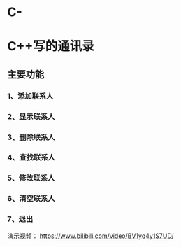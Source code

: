 # C-
# C++写的通讯录
## 主要功能
### 1、添加联系人
### 2、显示联系人
### 3、删除联系人
### 4、查找联系人
### 5、修改联系人
### 6、清空联系人
### 7、退出


演示视频：
https://www.bilibili.com/video/BV1yq4y1S7UD/
